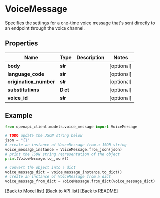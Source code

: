 # VoiceMessage

Specifies the settings for a one-time voice message that's sent directly to an endpoint through the voice channel.

## Properties

Name | Type | Description | Notes
------------ | ------------- | ------------- | -------------
**body** | **str** |  | [optional] 
**language_code** | **str** |  | [optional] 
**origination_number** | **str** |  | [optional] 
**substitutions** | **Dict** |  | [optional] 
**voice_id** | **str** |  | [optional] 

## Example

```python
from openapi_client.models.voice_message import VoiceMessage

# TODO update the JSON string below
json = "{}"
# create an instance of VoiceMessage from a JSON string
voice_message_instance = VoiceMessage.from_json(json)
# print the JSON string representation of the object
print(VoiceMessage.to_json())

# convert the object into a dict
voice_message_dict = voice_message_instance.to_dict()
# create an instance of VoiceMessage from a dict
voice_message_from_dict = VoiceMessage.from_dict(voice_message_dict)
```
[[Back to Model list]](../README.md#documentation-for-models) [[Back to API list]](../README.md#documentation-for-api-endpoints) [[Back to README]](../README.md)


